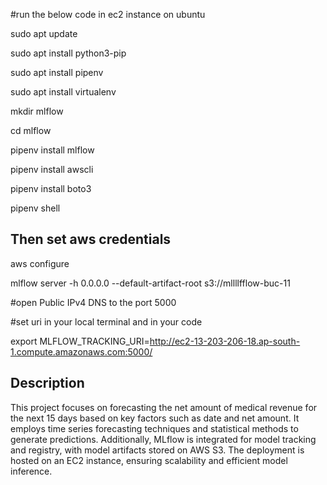 #run the below code in ec2 instance on ubuntu 

sudo apt update


sudo apt install python3-pip


sudo apt install pipenv


sudo apt install virtualenv


mkdir mlflow


cd mlflow


pipenv install mlflow


pipenv install awscli


pipenv install boto3


pipenv shell


## Then set aws credentials
aws configure


mlflow server -h 0.0.0.0 --default-artifact-root s3://mllllfflow-buc-11


#open Public IPv4 DNS to the port 5000


#set uri in your local terminal and in your code 


export MLFLOW_TRACKING_URI=http://ec2-13-203-206-18.ap-south-1.compute.amazonaws.com:5000/


## Description 

This project focuses on forecasting the net amount of medical revenue for the next 15 days based on key factors such as date and net amount. It employs time series forecasting techniques and statistical methods to generate predictions. Additionally, MLflow is integrated for model tracking and registry, with model artifacts stored on AWS S3. The deployment is hosted on an EC2 instance, ensuring scalability and efficient model inference.